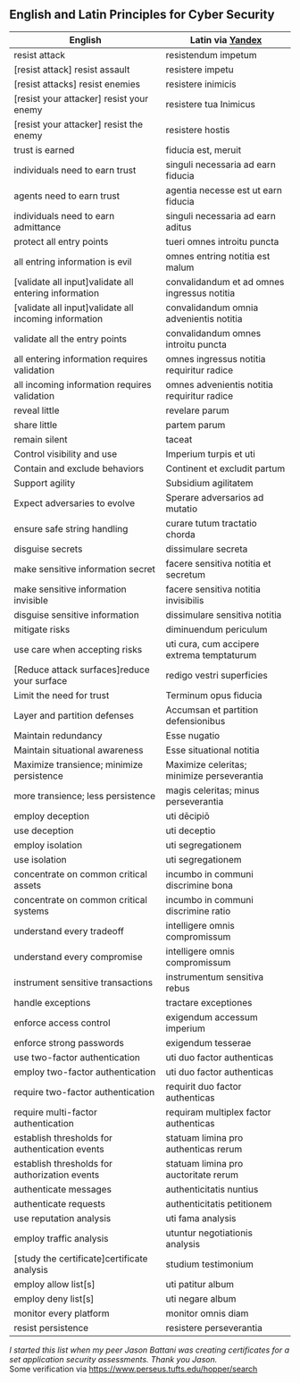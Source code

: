 ## English and Latin Principles for Cyber Security  

| English                                     |  Latin via [Yandex](https://translate.yandex.com/?lang=en-la) |
----------------------------------------------|--------------------------------------------|
| resist attack                               | resistendum impetum                        |
| [resist attack] resist assault              | resistere impetu                           |
| [resist attacks] resist enemies             | resistere inimicis                         |
| [resist your attacker] resist your enemy    | resistere tua Inimicus                     |
| [resist your attacker] resist the enemy     | resistere hostis                           |
| trust is earned                             | fiducia est, meruit                        |
| individuals need to earn trust              | singuli necessaria ad earn fiducia         |
| agents need to earn trust                   | agentia necesse est ut earn fiducia        |
| individuals need to earn admittance         | singuli necessaria ad earn aditus          |
| protect all entry points                    | tueri omnes introitu puncta                |
| all entring information is evil             | omnes entring notitia est malum            |
| [validate all input]validate all entering information           | convalidandum et ad omnes ingressus notitia|
| [validate all input]validate all incoming information           | convalidandum omnia advenientis notitia |
| validate all the entry points               | convalidandum omnes introitu puncta        |
| all entering information requires validation| omnes ingressus notitia requiritur radice  |
| all incoming information requires validation| omnes advenientis notitia requiritur radice |
| reveal little                               | revelare parum                             |
| share little                                | partem parum                               |
| remain silent                               | taceat                                     |
| Control visibility and use                  | Imperium turpis et uti                     |
| Contain and exclude behaviors               | Continent et excludit partum               |
| Support agility                             | Subsidium agilitatem                       |
| Expect adversaries to evolve                | Sperare adversarios ad mutatio             |
| ensure safe string handling                 | curare tutum tractatio chorda              |
| disguise secrets                            | dissimulare secreta                        |
| make sensitive information secret           | facere sensitiva notitia et secretum       |
| make sensitive information invisible        | facere sensitiva notitia invisibilis       |
| disguise sensitive information              | dissimulare sensitiva notitia              |
| mitigate risks                              | diminuendum periculum                      |
| use care when accepting risks               | uti cura, cum accipere extrema temptaturum |
| [Reduce attack surfaces]reduce your surface | redigo vestri superficies                  |
| Limit the need for trust                    | Terminum opus fiducia                      |
| Layer and partition defenses                | Accumsan et partition defensionibus        |
| Maintain redundancy                         | Esse nugatio                               |
| Maintain situational awareness              | Esse situational notitia                   |
| Maximize transience; minimize persistence   | Maximize celeritas; minimize perseverantia |
| more transience; less persistence           | magis celeritas; minus perseverantia       |
| employ deception                            | uti dēcipiō                               |
| use deception                               | uti deceptio                               |
| employ isolation                            | uti segregationem                          |
| use isolation                               | uti segregationem                          |
| concentrate on common critical assets       | incumbo in communi discrimine bona         |
| concentrate on common critical systems      | incumbo in communi discrimine ratio        |
| understand every tradeoff                   | intelligere omnis compromissum             |
| understand every compromise                 | intelligere omnis compromissum             |
| instrument sensitive transactions           | instrumentum sensitiva rebus               |
| handle exceptions                           | tractare exceptiones                       |
| enforce access control                      | exigendum accessum imperium                |
| enforce strong passwords                    | exigendum tesserae                         |
| use two-factor authentication               | uti duo factor authenticas                 |
| employ two-factor authentication            | uti duo factor authenticas                 |
| require two-factor authentication           | requirit duo factor authenticas            |
| require multi-factor authentication         | requiram multiplex factor authenticas      |
| establish thresholds for authentication events        | statuam limina pro authenticas rerum|
| establish thresholds for authorization events         | statuam limina pro auctoritate rerum|
| authenticate messages                       | authenticitatis nuntius                    |
| authenticate requests                       | authenticitatis petitionem                 |
| use reputation analysis                     | uti fama analysis                          |
| employ traffic analysis                     | utuntur negotiationis analysis             |
| [study the certificate]certificate analysis | studium testimonium                        |
| employ allow list[s]                        | uti patitur album                          |
| employ deny list[s]                         | uti negare album                           |
| monitor every platform                      | monitor omnis diam                         |
| resist persistence                          | resistere perseverantia                    |

*I started this list when my peer Jason Battani was creating certificates for a set 
application security assessments.  Thank you Jason.*  
Some verification via https://www.perseus.tufts.edu/hopper/search  